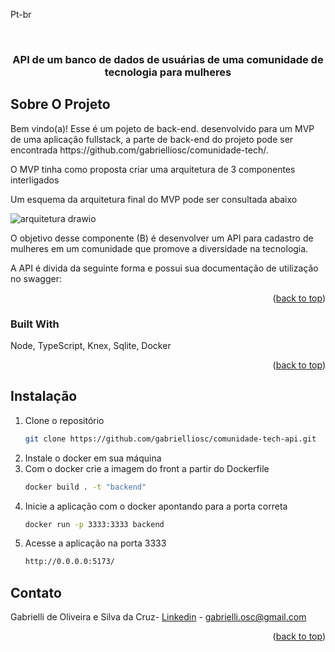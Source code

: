 <a name="readme-top">Pt-br</a>

<br />

<h3 align="center">API de um banco de dados de usuárias de uma comunidade de tecnologia para mulheres </h3>

## Sobre O Projeto

<p>Bem vindo(a)! Esse é um pojeto de back-end. desenvolvido para um MVP de uma aplicação fullstack, a parte de back-end do projeto pode ser encontrada https://github.com/gabrielliosc/comunidade-tech/.
  
O MVP tinha como proposta criar uma arquitetura de 3 componentes interligados
<p>Um esquema da arquitetura final do MVP pode ser consultada abaixo</p>

![arquitetura drawio](https://github.com/user-attachments/assets/732b9d99-6208-4047-9b87-3e454fba3dce)

O objetivo desse componente (B) é desenvolver um API para cadastro de mulheres em um comunidade que promove a diversidade na tecnologia.</p>
<p>A API é divida da seguinte forma e possui sua documentação de utilização no swagger:</p>

<p align="right">(<a href="#readme-top">back to top</a>)</p>

### Built With

Node, TypeScript, Knex, Sqlite, Docker

<p align="right">(<a href="#readme-top">back to top</a>)</p>

## Instalação

1. Clone o repositório
   ```sh
   git clone https://github.com/gabrielliosc/comunidade-tech-api.git
   ```
2. Instale o docker em sua máquina
3. Com o docker crie a imagem do front a partir do Dockerfile
   ```sh
   docker build . -t "backend"
   ```
4. Inicie a aplicação com o docker apontando para a porta correta
   ```sh
   docker run -p 3333:3333 backend
   ```
5. Acesse a aplicação na porta 3333
   ```sh
   http://0.0.0.0:5173/ 
   ```

## Contato

Gabrielli de Oliveira e Silva da Cruz- [Linkedin](https://www.linkedin.com/in/gabrielli-oliveira-cruz/) - gabrielli.osc@gmail.com

<p align="right">(<a href="#readme-top">back to top</a>)</p>
